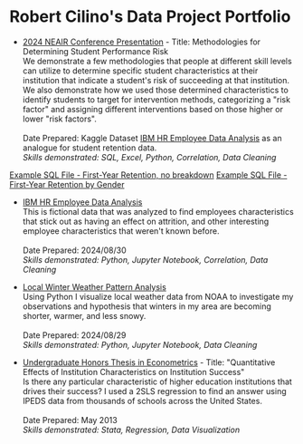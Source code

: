 # Robert Cilino's Data Project Portfolio

* [2024 NEAIR Conference Presentation](https://docs.google.com/presentation/d/1FUTr72d0P-Sh-oXsMB_os-sArVst6Txo/edit?usp=sharing&ouid=111255214258233084307&rtpof=true&sd=true) - Title: Methodologies for Determining Student Performance Risk <br>
We demonstrate a few methodologies that people at different skill levels can utilize to determine specific student characteristics at their institution that indicate a student's risk of succeeding at that institution. We also demonstrate how we used those determined characteristics to identify students to target for intervention methods, categorizing a "risk factor" and assigning different interventions based on those higher or lower "risk factors".<br><br>
Date Prepared: Kaggle Dataset [IBM HR Employee Data Analysis](https://www.kaggle.com/datasets/pavansubhasht/ibm-hr-analytics-attrition-dataset) as an analogue for student retention data.
\
*Skills demonstrated: SQL, Excel, Python, Correlation, Data Cleaning*

[Example SQL File - First-Year Retention, no breakdown](https://drive.google.com/file/d/12bxsBVwLQeVyEtWuwmgFxeBFLO3ArvRq/view?usp=drive_link)
[Example SQL File - First-Year Retention by Gender](https://drive.google.com/file/d/1ND7jeuHFfC-Uc-RuwdCjSFIGpkSXkgeM/view?usp=drive_link)

* [IBM HR Employee Data Analysis](https://rawcdn.githack.com/rcilino/Data-Project-Portfolio/f65416cdd1a6945a6fd6119ed922b297db8f0896/IBM_HR_Analytics.html) <br>
This is fictional data that was analyzed to find employees characteristics that stick out as having an effect on attrition, and other interesting employee characteristics that weren't known before.<br><br>
Date Prepared: 2024/08/30
\
*Skills demonstrated: Python, Jupyter Notebook, Correlation, Data Cleaning*

* [Local Winter Weather Pattern Analysis](https://rawcdn.githack.com/rcilino/Data-Project-Portfolio/49719b2953ea8e7cc1954ae756d11c7dc3f6f44f/Local_Winter_Weather_Analysis.html) <br>
Using Python I visualize local weather data from NOAA to investigate my observations and hypothesis that winters in my area are becoming shorter, warmer, and less snowy.<br><br>
Date Prepared: 2024/08/29
\
*Skills demonstrated: Python, Jupyter Notebook, Data Cleaning*

* [Undergraduate Honors Thesis in Econometrics](https://github.com/rcilino/Data-Project-Portfolio/blob/main/Econometrics_Thesis-Quantitative_Effects_of_Institution_Characteristics_on_Institution_Success.png) - Title: "Quantitative Effects of Institution Characteristics on Institution Success" <br>
Is there any particular characteristic of higher education institutions that drives their success? I used a 2SLS regression to find an answer using IPEDS data from thousands of schools across the United States.<br><br>
Date Prepared: May 2013
\
*Skills demonstrated: Stata, Regression, Data Visualization*


